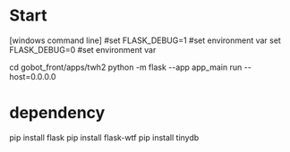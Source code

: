 # Start

[windows command line]
#set FLASK_DEBUG=1      #set environment var
set FLASK_DEBUG=0      #set environment var

cd gobot_front/apps/twh2
python -m flask --app app_main run --host=0.0.0.0



# dependency
pip install flask
pip install flask-wtf
pip install tinydb
